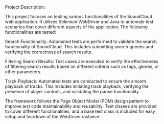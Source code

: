 Project Description:

This project focuses on testing various functionalities of the SoundCloud web application. It utilizes Selenium WebDriver and Java to automate test scenarios that cover different aspects of the application. The following functionalities are tested:

Search Functionality: Automated tests are performed to validate the search functionality of SoundCloud. This includes submitting search queries and verifying the correctness of search results.

Filtering Search Results: Test cases are executed to verify the effectiveness of filtering search results based on different criteria such as tags, genres, or other parameters.

Track Playback: Automated tests are conducted to ensure the smooth playback of tracks. This includes initiating track playback, verifying the presence of player controls, and validating the pause functionality.

The framework follows the Page Object Model (POM) design pattern to improve test code maintainability and reusability. Test classes are provided to cover different functionalities, and a base test class is included for easy setup and teardown of the WebDriver instance.
